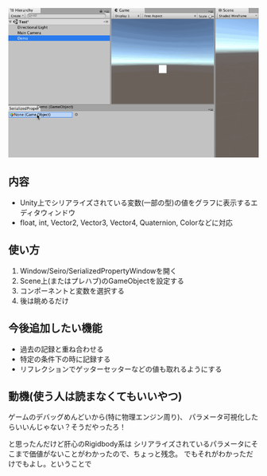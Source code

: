![](https://github.com/seiroise/VariableVisualizer/blob/media/gif/vv.gif)

## 内容
- Unity上でシリアライズされている変数(一部の型)の値をグラフに表示するエディタウィンドウ
- float, int, Vector2, Vector3, Vector4, Quaternion, Colorなどに対応

## 使い方
1. Window/Seiro/SerializedPropertyWindowを開く
2. Scene上(またはプレハブ)のGameObjectを設定する
3. コンポーネントと変数を選択する
4. 後は眺めるだけ

## 今後追加したい機能
- 過去の記録と重ね合わせる
- 特定の条件下の時に記録する
- リフレクションでゲッターセッターなどの値も取れるようにする

## 動機(使う人は読まなくてもいいやつ)
ゲームのデバッグめんどいから(特に物理エンジン周り)、
パラメータ可視化したらいいんじゃない？そうだやったろ！

と思ったんだけど肝心のRigidbody系は
シリアライズされているパラメータにそこまで価値がないことがわかったので、ちょっと残念。
でもそれがわかっただけでもよし。ということで
